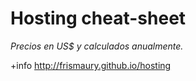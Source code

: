 Hosting cheat-sheet
=======
_Precios en US$ y calculados anualmente._ 

+info http://frismaury.github.io/hosting


